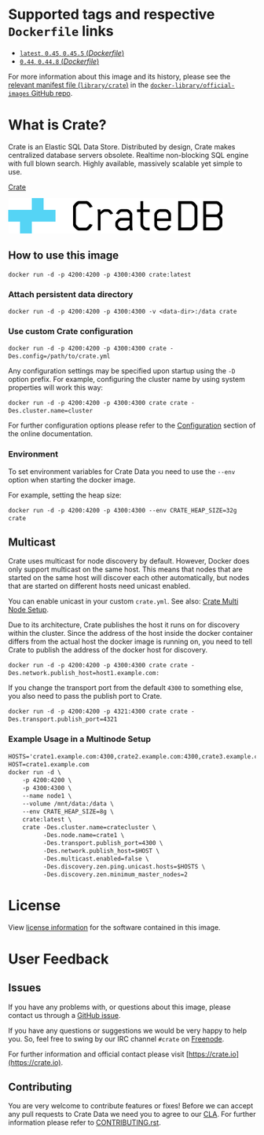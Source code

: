 # Supported tags and respective `Dockerfile` links

- [`latest`, `0.45`, `0.45.5` (*Dockerfile*)](https://github.com/crate/docker-crate/blob/0.45.5/Dockerfile)
- [`0.44`, `0.44.8` (*Dockerfile*)](https://github.com/crate/docker-crate/blob/0.44.8/Dockerfile)

For more information about this image and its history, please see the [relevant
manifest file
(`library/crate`)](https://github.com/docker-library/official-images/blob/master/library/crate)
in the [`docker-library/official-images` GitHub
repo](https://github.com/docker-library/official-images).

# What is Crate?

Crate is an Elastic SQL Data Store. Distributed by design, Crate makes
centralized database servers obsolete. Realtime non-blocking SQL engine with
full blown search. Highly available, massively scalable yet simple to use.

[Crate](https:/crate.io/)

![logo](https://raw.githubusercontent.com/docker-library/docs/master/crate/logo.png)

## How to use this image

    docker run -d -p 4200:4200 -p 4300:4300 crate:latest

### Attach persistent data directory

    docker run -d -p 4200:4200 -p 4300:4300 -v <data-dir>:/data crate

### Use custom Crate configuration

    docker run -d -p 4200:4200 -p 4300:4300 crate -Des.config=/path/to/crate.yml

Any configuration settings may be specified upon startup using the `-D` option
prefix. For example, configuring the cluster name by using system properties
will work this way:

    docker run -d -p 4200:4200 -p 4300:4300 crate crate -Des.cluster.name=cluster

For further configuration options please refer to the
[Configuration](https://crate.io/docs/stable/configuration.html) section of the
online documentation.

### Environment

To set environment variables for Crate Data you need to use the `--env` option
when starting the docker image.

For example, setting the heap size:

    docker run -d -p 4200:4200 -p 4300:4300 --env CRATE_HEAP_SIZE=32g crate

## Multicast

Crate uses multicast for node discovery by default. However, Docker does only
support multicast on the same host. This means that nodes that are started on
the same host will discover each other automatically, but nodes that are started
on different hosts need unicast enabled.

You can enable unicast in your custom `crate.yml`.
See also: [Crate Multi Node
Setup](https://crate.io/docs/en/latest/best_practice/multi_node_setup.html).

Due to its architecture, Crate publishes the host it runs on for discovery
within the cluster. Since the address of the host inside the docker container
differs from the actual host the docker image is running on, you need to tell
Crate to publish the address of the docker host for discovery.

    docker run -d -p 4200:4200 -p 4300:4300 crate crate -Des.network.publish_host=host1.example.com:

If you change the transport port from the default `4300` to something else,
you also need to pass the publish port to Crate.

    docker run -d -p 4200:4200 -p 4321:4300 crate crate -Des.transport.publish_port=4321

### Example Usage in a Multinode Setup

    HOSTS='crate1.example.com:4300,crate2.example.com:4300,crate3.example.com:4300'
    HOST=crate1.example.com
    docker run -d \
        -p 4200:4200 \
        -p 4300:4300 \
        --name node1 \
        --volume /mnt/data:/data \
        --env CRATE_HEAP_SIZE=8g \
        crate:latest \
        crate -Des.cluster.name=cratecluster \
              -Des.node.name=crate1 \
              -Des.transport.publish_port=4300 \
              -Des.network.publish_host=$HOST \
              -Des.multicast.enabled=false \
              -Des.discovery.zen.ping.unicast.hosts=$HOSTS \
              -Des.discovery.zen.minimum_master_nodes=2

# License

View [license
information](https://github.com/crate/crate/blob/master/LICENSE.txt) for the
software contained in this image.

# User Feedback

## Issues

If you have any problems with, or questions about this image, please contact us
through a [GitHub issue](https://github.com/crate/docker-crate/issues).

If you have any questions or suggestions we would be very happy to help you. So,
feel free to swing by our IRC channel `#crate` on
[Freenode](http://freenode.net).

For further information and official contact please visit
[https://crate.io](https://crate.io).

## Contributing

You are very welcome to contribute features or fixes! Before we can accept any
pull requests to Crate Data we need you to agree to our
[CLA](https://crate.io/community/contribute/). For further information please
refer to
[CONTRIBUTING.rst](https://github.com/crate/crate/blob/master/CONTRIBUTING.rst).
